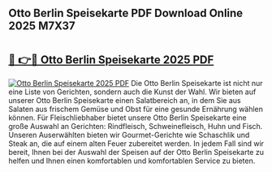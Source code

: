 ## Otto Berlin Speisekarte PDF Download Online 2025 M7X37

# <h2><a href="http://gcbbwr.nevu.top/?p=Otto+Berlin+Speisekarte">🔗 👉🔴 Otto Berlin Speisekarte 2025 PDF</a></h2>

[![Otto Berlin Speisekarte 2025 PDF](https://i.imgur.com/dBaPXMq.png)](http://gcbbwr.nevu.top/?p=Otto+Berlin+Speisekarte)
Die Otto Berlin Speisekarte ist nicht nur eine Liste von Gerichten, sondern auch die Kunst der Wahl. Wir bieten auf unserer Otto Berlin Speisekarte einen Salatbereich an, in dem Sie aus Salaten aus frischem Gemüse und Obst für eine gesunde Ernährung wählen können. Für Fleischliebhaber bietet unsere Otto Berlin Speisekarte eine große Auswahl an Gerichten: Rindfleisch, Schweinefleisch, Huhn und Fisch. Unseren Auserwählten bieten wir Gourmet-Gerichte wie Schaschlik und Steak an, die auf einem alten Feuer zubereitet werden. In jedem Fall sind wir bereit, Ihnen bei der Auswahl der Speisen auf der Otto Berlin Speisekarte zu helfen und Ihnen einen komfortablen und komfortablen Service zu bieten.
